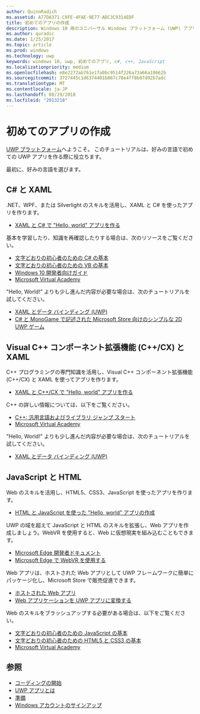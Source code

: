 ```yaml
---
author: QuinnRadich
ms.assetid: A77DA371-C0FE-4FAE-9E77-ADC3C9314EDF
title: 初めてのアプリの作成
description: Windows 10 用のユニバーサル Windows プラットフォーム (UWP) アプリは、好みのプログラミング言語で作成できます。
ms.author: quradic
ms.date: 1/25/2017
ms.topic: article
ms.prod: windows
ms.technology: uwp
keywords: windows 10, uwp, 初めてのアプリ, c#, c++, JavaScript
ms.localizationpriority: medium
ms.openlocfilehash: e8e2272ab761e1fa0bc9514f226a73a66a10662b
ms.sourcegitcommit: 3727445c1d6374401b867c78e4ff8b07d92b7adc
ms.translationtype: MT
ms.contentlocale: ja-JP
ms.lasthandoff: 08/29/2018
ms.locfileid: "2913218"
---
```

# <a name="create-your-first-app"></a>初めてのアプリの作成

[UWP プラットフォーム](universal-application-platform-guide.md)へようこそ。 このチュートリアルは、好みの言語で初めての UWP アプリを作る際に役立ちます。

最初に、好みの言語を選びます。

## <a name="c-and-xaml"></a>C# と XAML

.NET、WPF、または Silverlight のスキルを活用し、XAML と C# を使ったアプリを作ります。

* [XAML と C# で "Hello, world" アプリを作る](create-a-hello-world-app-xaml-universal.md)

基本を学習したり、知識を再確認したりする場合は、次のリソースをご覧ください。

* [文字どおりの初心者のための C# の基本](https://go.microsoft.com/fwlink/?linkid=850801)
* [文字どおりの初心者のための VB の基本](https://go.microsoft.com/fwlink/?linkid=850802)
* [Windows 10 開発者向けガイド](https://go.microsoft.com/fwlink/?linkid=850804)
* [Microsoft Virtual Academy](http://www.microsoftvirtualacademy.com/)

"Hello, World!" よりも少し進んだ内容が必要な場合は、次のチュートリアルを試してください。

* [XAML とデータ バインディング (UWP)](xaml-basics-intro.md)
* [C# と MonoGame で記述された Microsoft Store 向けのシンプルな 2D UWP ゲーム](get-started-tutorial-game-mg2d.md)


## <a name="visual-c-component-extensions-ccx-and-xaml"></a>Visual C++ コンポーネント拡張機能 (C++/CX) と XAML

C++ プログラミングの専門知識を活用し、Visual C++ コンポーネント拡張機能 (C++/CX) と XAML を使ってアプリを作ります。

* [XAML と C++/CX で "Hello, world" アプリを作る](create-a-basic-windows-10-app-in-cpp.md)

C++ の詳しい情報については、以下をご覧ください。

* [C++: 汎用言語およびライブラリ ジャンプ スタート](http://www.microsoftvirtualacademy.com/training-courses/c-a-general-purpose-language-and-library-jump-start)
* [Microsoft Virtual Academy](http://go.microsoft.com/fwlink/p/?LinkID=389916)

"Hello, World!" よりも少し進んだ内容が必要な場合は、次のチュートリアルを試してください。

* [XAML とデータ バインディング (UWP)](xaml-basics-intro.md)

## <a name="javascript-and-html"></a>JavaScript と HTML

Web のスキルを活用し、HTML5、CSS3、JavaScript を使ったアプリを作ります。

* [HTML と JavaScript を使った "Hello, world" アプリの作成](create-a-hello-world-app-js-uwp.md)

UWP の域を超えて JavaScript と HTML のスキルを拡張し、Web アプリを作成しましょう。WebVR を使用すると、Web に仮想現実を組み込むこともできます。

* [Microsoft Edge 開発者ドキュメント](https://docs.microsoft.com/microsoft-edge/)
* [Microsoft Edge で WebVR を使用する](https://docs.microsoft.com/en-us/microsoft-edge/webvr/)

Web アプリは、ホストされた Web アプリとして UWP フレームワークに簡単にパッケージ化し、Microsoft Store で販売促進できます。

* [ホストされた Web アプリ](https://developer.microsoft.com/windows/bridges/hosted-web-apps)
* [Web アプリケーションを UWP アプリに変換する](../porting/hwa-create-windows.md)

Web のスキルをブラッシュアップする必要がある場合は、以下をご覧ください。

* [文字どおりの初心者のための JavaScript の基本](http://www.microsoftvirtualacademy.com/training-courses/javascript-fundamentals-for-absolute-beginners)
* [文字どおりの初心者のための HTML5 と CSS3 の基本](http://www.microsoftvirtualacademy.com/training-courses/html5-css3-fundamentals-development-for-absolute-beginners)
* [Microsoft Virtual Academy](http://go.microsoft.com/fwlink/p/?LinkID=389916)

## <a name="see-also"></a>参照

* [コーディングの開始](create-uwp-apps.md)
* [UWP アプリとは](universal-application-platform-guide.md)
* [準備](get-set-up.md)
* [Windows アカウントのサインアップ](sign-up.md)
